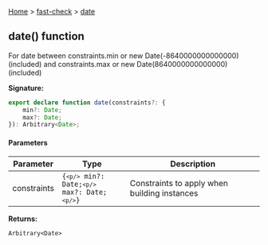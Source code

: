 [Home](/) &gt; [fast-check](../fast-check.md) &gt; [date](date_1.md)

## date() function

For date between constraints.min or new Date(-8640000000000000) (included) and constraints.max or new Date(8640000000000000) (included)

<b>Signature:</b>

```typescript
export declare function date(constraints?: {
    min?: Date;
    max?: Date;
}): Arbitrary<Date>;
```

#### Parameters

|  Parameter | Type | Description |
|  --- | --- | --- |
|  constraints | <code>{`<p/>`    min?: Date;`<p/>`    max?: Date;`<p/>`}</code> | Constraints to apply when building instances |

<b>Returns:</b>

`Arbitrary<Date>`

